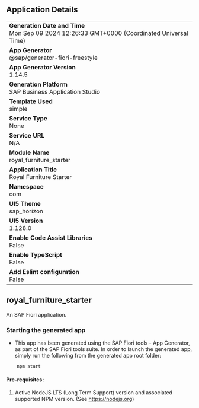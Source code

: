 ## Application Details
|               |
| ------------- |
|**Generation Date and Time**<br>Mon Sep 09 2024 12:26:33 GMT+0000 (Coordinated Universal Time)|
|**App Generator**<br>@sap/generator-fiori-freestyle|
|**App Generator Version**<br>1.14.5|
|**Generation Platform**<br>SAP Business Application Studio|
|**Template Used**<br>simple|
|**Service Type**<br>None|
|**Service URL**<br>N/A|
|**Module Name**<br>royal_furniture_starter|
|**Application Title**<br>Royal Furniture Starter|
|**Namespace**<br>com|
|**UI5 Theme**<br>sap_horizon|
|**UI5 Version**<br>1.128.0|
|**Enable Code Assist Libraries**<br>False|
|**Enable TypeScript**<br>False|
|**Add Eslint configuration**<br>False|

## royal_furniture_starter

An SAP Fiori application.

### Starting the generated app

-   This app has been generated using the SAP Fiori tools - App Generator, as part of the SAP Fiori tools suite.  In order to launch the generated app, simply run the following from the generated app root folder:

```
    npm start
```

#### Pre-requisites:

1. Active NodeJS LTS (Long Term Support) version and associated supported NPM version.  (See https://nodejs.org)


